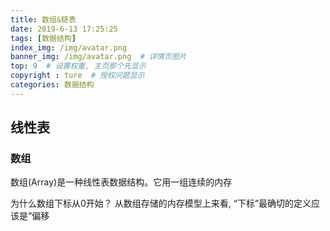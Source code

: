 ```yaml
---
title: 数组&链表
date: 2019-6-13 17:25:25
tags: [数据结构]
index_img: /img/avatar.png
banner_img: /img/avatar.png  # 详情页图片
top: 9  # 设置权重, 主页那个先显示
copyright : ture  # 授权问题显示
categories: 数据结构
---
```


<!-- more -->


## 线性表

### 数组
数组(Array)是一种线性表数据结构。它用一组连续的内存

为什么数组下标从0开始？
从数组存储的内存模型上来看, “下标”最确切的定义应该是“偏移